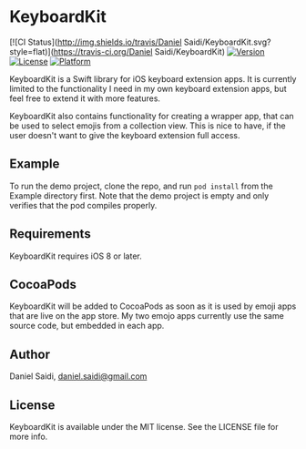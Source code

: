 # KeyboardKit

[![CI Status](http://img.shields.io/travis/Daniel Saidi/KeyboardKit.svg?style=flat)](https://travis-ci.org/Daniel Saidi/KeyboardKit)
[![Version](https://img.shields.io/cocoapods/v/KeyboardKit.svg?style=flat)](http://cocoapods.org/pods/KeyboardKit)
[![License](https://img.shields.io/cocoapods/l/KeyboardKit.svg?style=flat)](http://cocoapods.org/pods/KeyboardKit)
[![Platform](https://img.shields.io/cocoapods/p/KeyboardKit.svg?style=flat)](http://cocoapods.org/pods/KeyboardKit)


KeyboardKit is a Swift library for iOS keyboard extension apps. It is currently
limited to the functionality I need in my own keyboard extension apps, but feel
free to extend it with more features.

KeyboardKit also contains functionality for creating a wrapper app, that can be
used to select emojis from a collection view. This is nice to have, if the user
doesn't want to give the keyboard extension full access.



## Example

To run the demo project, clone the repo, and run `pod install` from the Example
directory first. Note that the demo project is empty and only verifies that the
pod compiles properly.



## Requirements

KeyboardKit requires iOS 8 or later.



## CocoaPods

KeyboardKit will be added to CocoaPods as soon as it is used by emoji apps that
are live on the app store. My two emojo apps currently use the same source code,
but embedded in each app.



## Author

Daniel Saidi, daniel.saidi@gmail.com



## License

KeyboardKit is available under the MIT license. See the LICENSE file for more info.
